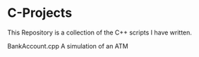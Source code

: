 # C-Projects

This Repository is a collection of the C++ scripts I have written. 

BankAccount.cpp
A simulation of an ATM
